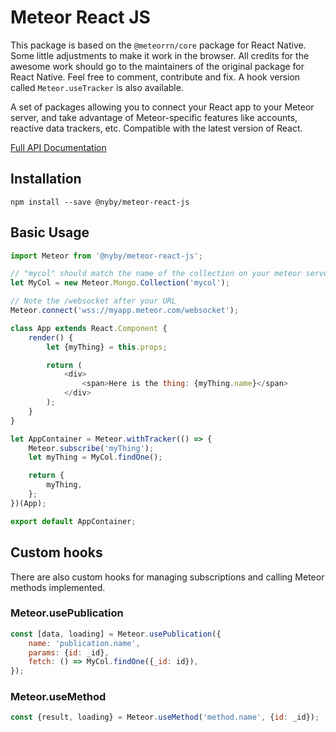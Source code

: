 # Meteor React JS

This package is based on the `@meteorrn/core` package for React Native.
Some little adjustments to make it work in the browser. All credits for the
awesome work should go to the maintainers of the original package for React Native.
Feel free to comment, contribute and fix. A hook version
called `Meteor.useTracker` is also available.

A set of packages allowing you to connect your React app to your Meteor server,
and take advantage of Meteor-specific features like accounts, reactive data
trackers, etc. Compatible with the latest version of React.

[Full API Documentation](/docs/api.md)

## Installation

~~~
npm install --save @nyby/meteor-react-js
~~~

## Basic Usage

```javascript
import Meteor from '@nyby/meteor-react-js';

// "mycol" should match the name of the collection on your meteor server
let MyCol = new Meteor.Mongo.Collection('mycol');

// Note the /websocket after your URL
Meteor.connect('wss://myapp.meteor.com/websocket');

class App extends React.Component {
    render() {
        let {myThing} = this.props;

        return (
            <div>
                <span>Here is the thing: {myThing.name}</span>
            </div>
        );
    }
}

let AppContainer = Meteor.withTracker(() => {
    Meteor.subscribe('myThing');
    let myThing = MyCol.findOne();

    return {
        myThing,
    };
})(App);

export default AppContainer;
```

## Custom hooks

There are also custom hooks for managing subscriptions and calling Meteor methods implemented.

### Meteor.usePublication

```javascript
const [data, loading] = Meteor.usePublication({
    name: 'publication.name',
    params: {id: _id},
    fetch: () => MyCol.findOne({_id: id}),
});
```

### Meteor.useMethod

```javascript
const {result, loading} = Meteor.useMethod('method.name', {id: _id});
```
